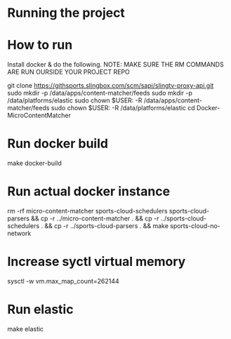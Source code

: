 Running the project
==================

# How to run 

Install docker & do the following. 
NOTE: MAKE SURE THE RM COMMANDS ARE RUN OURSIDE YOUR PROJECT REPO

git clone  https://githsports.slingbox.com/scm/sapi/slingtv-proxy-api.git
sudo mkdir -p /data/apps/content-matcher/feeds
sudo mkdir -p /data/platforms/elastic
sudo chown $USER: -R /data/apps/content-matcher/feeds
sudo chown $USER: -R /data/platforms/elastic
cd Docker-MicroContentMatcher
# Run docker build
make docker-build
# Run actual docker instance
rm -rf micro-content-matcher sports-cloud-schedulers sports-cloud-parsers && cp -r ../micro-content-matcher . && cp -r ../sports-cloud-schedulers . && cp -r ../sports-cloud-parsers . && make sports-cloud-no-network
# Increase syctl virtual memory
sysctl -w vm.max_map_count=262144
# Run elastic 
make elastic